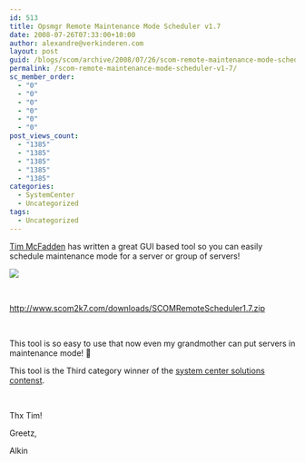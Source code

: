 ```yaml
---
id: 513
title: Opsmgr Remote Maintenance Mode Scheduler v1.7
date: 2008-07-26T07:33:00+10:00
author: alexandre@verkinderen.com
layout: post
guid: /blogs/scom/archive/2008/07/26/scom-remote-maintenance-mode-scheduler-v1-7.aspx
permalink: /scom-remote-maintenance-mode-scheduler-v1-7/
sc_member_order:
  - "0"
  - "0"
  - "0"
  - "0"
  - "0"
  - "0"
post_views_count:
  - "1385"
  - "1385"
  - "1385"
  - "1385"
  - "1385"
categories:
  - SystemCenter
  - Uncategorized
tags:
  - Uncategorized
---
```

<a href="http://www.scom2k7.com/" target="_blank">Tim McFadden</a> has written a great GUI based tool so you can easily schedule maintenance mode for a server or group of servers! 

![](http://www.scom2k7.com/images/scom.jpg) 

&nbsp;

<http://www.scom2k7.com/downloads/SCOMRemoteScheduler1.7.zip>

&nbsp;

This tool is so easy to use that now even my grandmother can put servers in maintenance mode! 🙂 

This tool is the Third category winner of the <a href="http://systemcenterusergroup.org/blogs/administrator/archive/2008/07/22/announcement-third-category-winner-of-the-system-center-solutions-contest-scripts-category.aspx" target="_blank">system center solutions contenst</a>.

&nbsp;

Thx Tim!

Greetz,

Alkin